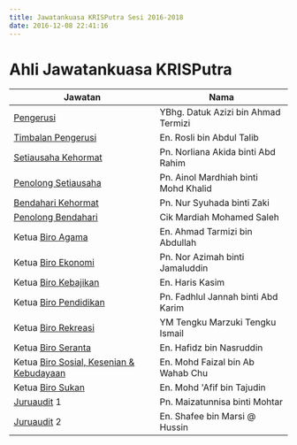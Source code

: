 ```yaml
---
title: Jawatankuasa KRISPutra Sesi 2016-2018 
date: 2016-12-08 22:41:16
---
```

# Ahli Jawatankuasa KRISPutra
Jawatan                                             |Nama
----------------------------------------------------|-----
[Pengerusi](/jawatankuasa/pengerusi/)               |YBhg. Datuk Azizi bin Ahmad Termizi
[Timbalan Pengerusi](timb-pengerusi)                |En. Rosli bin Abdul Talib
[Setiausaha Kehormat](/jawatankuasa/setiausaha)     |Pn. Norliana Akida binti Abd Rahim
[Penolong Setiausaha](/jawatankuasa/setiausaha)     |Pn. Ainol Mardhiah binti Mohd Khalid
[Bendahari Kehormat](/jawatankuasa/bendahari)       |Pn. Nur Syuhada binti Zaki
[Penolong Bendahari](/jawatankuasa/bendahari)       |Cik Mardiah Mohamed Saleh
Ketua [Biro Agama](/jawatankuasa/biro-agama/)           |En. Ahmad Tarmizi bin Abdullah
Ketua [Biro Ekonomi](/jawatankuasa/biro-ekonomi/)       |Pn. Nor Azimah binti Jamaluddin
Ketua [Biro Kebajikan](/jawatankuasa/biro-kebajikan/)   |En. Haris Kasim
Ketua [Biro Pendidikan](/jawatankuasa/biro-pendidikan/) |Pn. Fadhlul Jannah binti Abd Karim
Ketua [Biro Rekreasi](/jawatankuasa/biro-rekreasi/)     |YM Tengku Marzuki Tengku Ismail
Ketua [Biro Seranta](/jawatankuasa/biro-seranta/)       |En. Hafidz bin Nasruddin
Ketua [Biro Sosial, Kesenian & Kebudayaan](/jawatankuasa/biro-sosial-kesenian-kebudayaan/) |En. Mohd Faizal bin Ab Wahab Chu
Ketua [Biro Sukan](/jawatankuasa/biro-sukan/)           |En. Mohd 'Afif bin Tajudin
[Juruaudit](/jawatankuasa/juruaudit/) 1                 |Pn. Maizatunnisa binti Mohtar
[Juruaudit](/jawatankuasa/juruaudit/) 2                 |En. Shafee bin Marsi @ Hussin